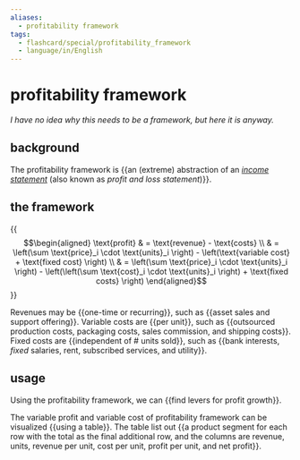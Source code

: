 ```yaml
---
aliases:
  - profitability framework
tags:
  - flashcard/special/profitability_framework
  - language/in/English
---
```


# profitability framework

_I have no idea why this needs to be a framework, but here it is anyway._

## background

The profitability framework is {{an (extreme) abstraction of an _[income statement](../general/income%20statement.md)_ (also known as _profit and loss statement_)}}. <!--SR:!2024-06-18,4,270-->

## the framework

{{$$\begin{aligned} \text{profit} & = \text{revenue} - \text{costs} \\ & = \left(\sum \text{price}_i \cdot \text{units}_i \right) - \left(\text{variable cost} + \text{fixed cost} \right) \\ & = \left(\sum \text{price}_i \cdot \text{units}_i \right) - \left(\left(\sum \text{cost}_i \cdot \text{units}_i \right) + \text{fixed costs} \right) \end{aligned}$$}} <!--SR:!2024-06-17,3,250-->

Revenues may be {{one-time or recurring}}, such as {{asset sales and support offering}}. Variable costs are {{per unit}}, such as {{outsourced production costs, packaging costs, sales commission, and shipping costs}}. Fixed costs are {{independent of # units sold}}, such as {{bank interests, _fixed_ salaries, rent, subscribed services, and utility}}. <!--SR:!2024-06-18,4,270!2024-06-18,4,270!2024-06-18,4,270!2024-06-18,4,270!2024-06-18,4,270!2024-06-17,3,250-->

## usage

Using the profitability framework, we can {{find levers for profit growth}}. <!--SR:!2024-06-18,4,270-->

The variable profit and variable cost of profitability framework can be visualized {{using a table}}. The table list out {{a product segment for each row with the total as the final additional row, and the columns are revenue, units, revenue per unit, cost per unit, profit per unit, and net profit}}. <!--SR:!2024-06-18,4,270!2024-06-17,3,250-->
